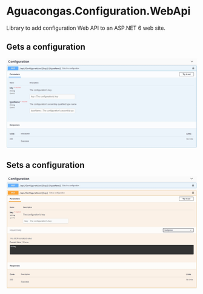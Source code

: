 ﻿# Aguacongas.Configuration.WebApi

Library to add configuration Web API to an ASP.NET 6 web site.

## Gets a configuration

![configuration-API-get.jpeg](../../doc/assets/configuration-API-get.jpeg)



## Sets a configuration

![configuration-API-set.jpeg](../../doc/assets/configuration-API-set.jpeg)